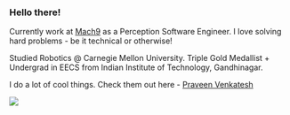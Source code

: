 ### Hello there!

Currently work at [Mach9](https://www.mach9.io/) as a Perception Software Engineer. I love solving hard problems - be it technical or otherwise!

Studied Robotics @ Carnegie Mellon University. Triple Gold Medallist + Undergrad in EECS from Indian Institute of Technology, Gandhinagar.

I do a lot of cool things. Check them out here - <a href="https://praveenvnktsh.github.io">Praveen Venkatesh</a>

![](https://komarev.com/ghpvc/?username=praveenVnktsh&color=brightgreen&style=flat)

